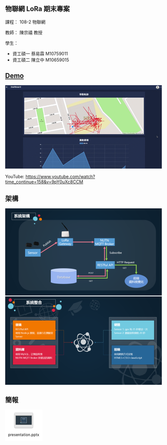 ## 物聯網 LoRa 期末專案
課程： 108-2 物聯網

教師： 陳宗禧 教授

學生：
- 資工碩一 蔡易霖 M10759011
- 資工碩二 陳立中 M10659015


## [Demo](http://temportest.github.io/IoT-final-project)

![](./Screenshot/demo.gif)

YouTube: https://www.youtube.com/watch?time_continue=158&v=9pY0uXc8CCM

## 架構
![](./image/slider/slider10.PNG)
![](./image/slider/slider11.PNG)

## 簡報

[![](./Screenshot/img01.png)](./presentation.pptx)
